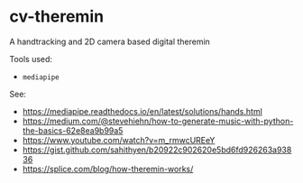 # cv-theremin
A handtracking and 2D camera based digital theremin

Tools used:
- `mediapipe` 

See:
- https://mediapipe.readthedocs.io/en/latest/solutions/hands.html
- https://medium.com/@stevehiehn/how-to-generate-music-with-python-the-basics-62e8ea9b99a5
- https://www.youtube.com/watch?v=m_rmwcUREeY
- https://gist.github.com/sahithyen/b20922c902620e5bd6fd926263a93836
- https://splice.com/blog/how-theremin-works/
